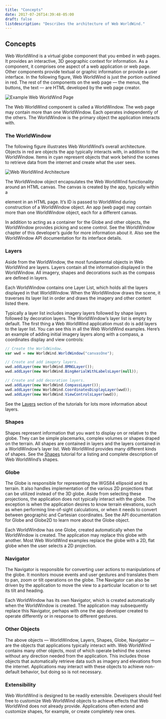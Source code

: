 ```yaml
---
title: "Concepts"
date: 2017-07-26T14:39:48-05:00
draft: false
listdescription: "Describes the architecture of Web WorldWind."
---
```


## Concepts

Web WorldWind is a virtual globe component that you embed in web pages. It provides an interactive, 3D geographic context for information. As a component, it comprises one aspect of a web application or web page. Other components provide textual or graphic information or provide a user interface. In the following  figure, Web WorldWind is just the portion outlined in red. The rest of the components on the web page — the menus, the buttons, the text — are HTML developed by the web page creator.

![Example Web WorldWind Page](/img/web/layout.jpg)

The Web WorldWind component is called a WorldWindow. The web page may contain more than one WorldWindow. Each operates independently of the others. The WorldWindow is the primary object the application interacts with.

### The WorldWindow

The following figure illustrates Web WorldWind’s overall architecture. Objects in red are objects the app typically interacts with, in addition to the WorldWindow. Items in cyan represent objects that work behind the scenes to retrieve data from the internet and create what the user sees.

![Web WorldWind Architecture](/img/web/architecture1.jpg)

The WorldWindow object encapsulates the Web WorldWind functionality around an HTML canvas. The canvas is created by the app, typically within a <div> element in an HTML page. It’s ID is passed to WorldWind during construction of a WorldWindow object. An app (web page) may contain more than one WorldWindow object, each for a different canvas.

In addition to acting as a container for the Globe and other objects, the WorldWindow provides picking and scene control. See the WorldWindow chapter of this developer’s guide for more information about it. Also see the WorldWindow API documentation for its interface details.

### Layers

Aside from the WorldWindow, the most fundamental objects in Web WorldWind are layers. Layers contain all the information displayed in the WorldWindow. All imagery, shapes and decorations such as the compass are defined in layers.

Each WorldWindow contains one Layer List, which holds all the layers displayed in that WorldWindow. When the WorldWindow draws the scene, it traverses its layer list in order and draws the imagery and other content listed there.

Typically a layer list includes imagery layers followed by shape layers followed by decoration layers. The WorldWindow’s layer list is empty by default. The first thing a Web WorldWind application must do is add layers to the layer list. You can see this in all the Web WorldWind examples. Here’s an example of adding initial imagery layers along with a compass, a coordinates display and view controls:

```javascript
// Create the WorldWindow.
var wwd = new WorldWind.WorldWindow("canvasOne");

// Create and add imagery layers.
wwd.addLayer(new WorldWind.BMNGLayer());
wwd.addLayer(new WorldWind.BingAerialWithLabelsLayer(null));

// Create and add decoration layers.
wwd.addLayer(new WorldWind.CompassLayer());
wwd.addLayer(new WorldWind.CoordinatesDisplayLayer(wwd));
wwd.addLayer(new WorldWind.ViewControlsLayer(wwd));
```

See the [Layers](/web/tutorials/layers/) section of the tutorials for lots more information about layers.

### Shapes

Shapes represent information that you want to display on or relative to the globe. They can be simple placemarks, complex volumes or shapes draped on the terrain. All shapes are contained in layers and the layers contained in a WorldWindow’s layer list. Web WorldWind provides many different kinds of shapes. See the [Shapes](/web/tutorials/shapes/) tutorial for a listing and complete description of Web WorldWind’s shapes.

### Globe

The Globe is responsible for representing the WGS84 ellipsoid and its terrain. It also handles implementation of the various 2D projections that can be utilized instead of the 3D globe. Aside from selecting these projections, the application does not typically interact with the globe. The exception is when the application desires to know terrain elevations, such as when performing line-of-sight calculations, or when it needs to convert between geographic and Cartesian coordinates. See the API documentation for Globe and Globe2D to learn more about the Globe object.

Each WorldWindow has one Globe, created automatically when the WorldWindow is created. The application may replace this globe with another. Most Web WorldWind examples replace the globe with a 2D, flat globe when the user selects a 2D projection.

### Navigator

The Navigator is responsible for converting user actions to manipulations of the globe. It monitors mouse events and user gestures and translates them to pan, zoom or tilt operations on the globe. The Navigator can also be driven by the application to move the view to a particular location or to set its tilt and heading.

Each WorldWindow has its own Navigator, which is created automatically when the WorldWindow is created. The application may subsequently replace this Navigator, perhaps with one the app developer created to operate differently or in response to different gestures.

### Other Objects

The above objects — WorldWindow, Layers, Shapes, Globe, Navigator — are the objects that applications typically interact with. Web WorldWind contains many other objects, most of which operate behind the scenes without any direction needed from the application. This includes those objects that automatically retrieve data such as imagery and elevations from the internet. Applications may interact with these objects to achieve non-default behavior, but doing so is not necessary.

### Extensibility

Web WorldWind is designed to be readily extensible. Developers should feel free to customize Web WorldWind objects to achieve effects that Web WorldWind does not already provide. Applications often extend and customize shapes, for example, or create completely new ones.